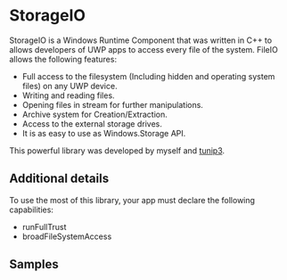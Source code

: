 # StorageIO
StorageIO is a Windows Runtime Component that was written in C++ to allows developers of UWP apps to access every file of the system. FileIO allows the following features:

- Full access to the filesystem (Including hidden and operating system files) on any UWP device.
- Writing and reading files.
- Opening files in stream for further manipulations.
- Archive system for Creation/Extraction.
- Access to the external storage drives.
- It is as easy to use as Windows.Storage API.

This powerful library was developed by myself and [tunip3](https://github.com/tunip3/tunip3).

## Additional details

To use the most of this library, your app must declare the following capabilities:
- runFullTrust
- broadFileSystemAccess

## Samples

<Sample here>
